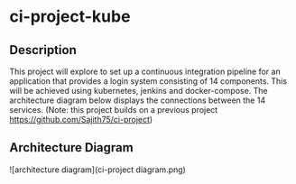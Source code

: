 # ci-project-kube
## Description
This project will explore to set up a continuous integration pipeline for an application that provides a login system consisting of 
14 components. This will be achieved using kubernetes, jenkins and docker-compose. The architecture diagram below displays the 
connections between the 14 services. (Note: this project builds on a previous project https://github.com/Sajith75/ci-project)

## Architecture Diagram
![architecture diagram](ci-project diagram.png)


